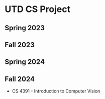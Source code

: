 # UTD CS Project


## Spring 2023


## Fall 2023


## Spring 2024


## Fall 2024
- CS 4391 - Introduction to Computer Vision 

